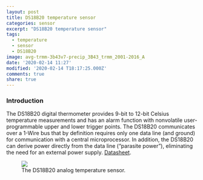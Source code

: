```yaml
---
layout: post
title: DS18B20 temperature sensor
categories: sensor
excerpt: "DS18B20 temperature sensor"
tags:
  - temperature
  - sensor
  - DS18B20
image: avg-trmm-3b43v7-precip_3B43_trmm_2001-2016_A
date: '2020-02-14 11:27'
modified: '2020-02-14 T18:17:25.000Z'
comments: true
share: true
---
```

<script src="https://karttur.github.io/common/assets/js/karttur/togglediv.js"></script>

### Introduction

The DS18B20 digital thermometer provides 9-bit to 12-bit Celsius temperature measurements and has an alarm function with nonvolatile user-programmable upper and lower trigger points. The DS18B20 communicates over a 1-Wire bus that by definition requires only one data line (and ground) for communication with a central microprocessor. In addition, the DS18B20 can derive power directly from the data line (“parasite power”), eliminating the need for an external power supply. [Datasheet](https://datasheets.maximintegrated.com/en/ds/DS18B20.pdf).

<figure>
<img src="../../images/component-DS18B20-temperature.png">
<figcaption> The DS18B20 analog temperature sensor. </figcaption>
</figure>
